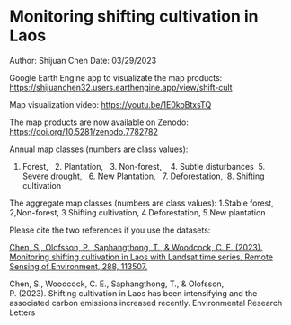 # Monitoring shifting cultivation in Laos

Author: Shijuan Chen
Date: 03/29/2023

Google Earth Engine app to visualizate the map products: https://shijuanchen32.users.earthengine.app/view/shift-cult

Map visualization video: https://youtu.be/1E0koBtxsTQ 

The map products are now available on Zenodo: https://doi.org/10.5281/zenodo.7782782 

Annual map classes (numbers are class values):
1. Forest,   2. Plantation,   3. Non-forest,    4. Subtle disturbances  5. Severe drought,   6. New Plantation,   7. Deforestation,  8. Shifting cultivation

The aggregate map classes (numbers are class values):
1.Stable forest, 2,Non-forest, 3.Shifting cultivation, 4.Deforestation, 5.New plantation

Please cite the two references if you use the datasets:

[Chen, S., Olofsson, P., Saphangthong, T., & Woodcock, C. E. (2023). Monitoring shifting cultivation in Laos with Landsat time series. Remote Sensing of Environment, 288, 113507.](https://www.sciencedirect.com/science/article/pii/S0034425723000585)

Chen, S., Woodcock, C. E., Saphangthong, T., & Olofsson, P. (2023). Shifting cultivation in Laos has been intensifying and the associated carbon emissions increased recently. Environmental Research Letters




